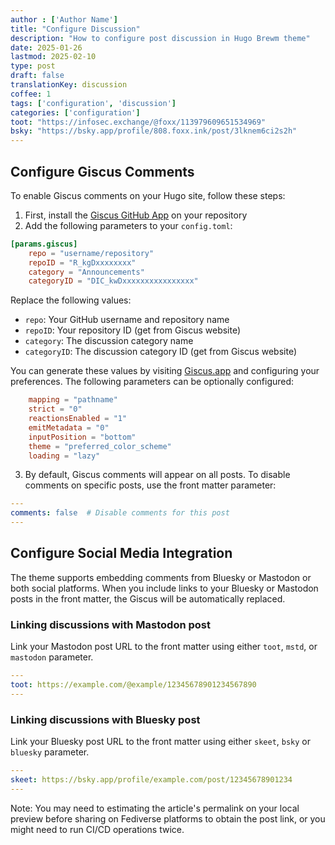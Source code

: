 ```yaml
---
author : ['Author Name']
title: "Configure Discussion"
description: "How to configure post discussion in Hugo Brewm theme"
date: 2025-01-26
lastmod: 2025-02-10
type: post
draft: false
translationKey: discussion
coffee: 1
tags: ['configuration', 'discussion']
categories: ['configuration']
toot: "https://infosec.exchange/@foxx/113979609651534969"
bsky: "https://bsky.app/profile/808.foxx.ink/post/3lknem6ci2s2h"
---
```


## Configure Giscus Comments

To enable Giscus comments on your Hugo site, follow these steps:

1. First, install the [Giscus GitHub App](https://github.com/apps/giscus) on your repository
2. Add the following parameters to your `config.toml`:

```toml
[params.giscus]
    repo = "username/repository"
    repoID = "R_kgDxxxxxxxx"
    category = "Announcements"
    categoryID = "DIC_kwDxxxxxxxxxxxxxxxx"
```
Replace the following values:
- `repo`: Your GitHub username and repository name
- `repoID`: Your repository ID (get from Giscus website)
- `category`: The discussion category name
- `categoryID`: The discussion category ID (get from Giscus website)

You can generate these values by visiting [Giscus.app](https://giscus.app) and configuring your preferences.
The following parameters can be optionally configured:

```toml
    mapping = "pathname"
    strict = "0"
    reactionsEnabled = "1"
    emitMetadata = "0"
    inputPosition = "bottom"
    theme = "preferred_color_scheme"
    loading = "lazy"
```

3. By default, Giscus comments will appear on all posts. To disable comments on specific posts, use the front matter parameter:

```yaml
---
comments: false  # Disable comments for this post
---
```

## Configure Social Media Integration
The theme supports embedding comments from Bluesky or Mastodon or both social platforms.
When you include links to your Bluesky or Mastodon posts in the front matter, the Giscus will be automatically replaced.

### Linking discussions with Mastodon post

Link your Mastodon post URL to the front matter using either `toot`, `mstd`, or `mastodon` parameter.

```yaml
---
toot: https://example.com/@example/12345678901234567890
---
```

### Linking discussions with Bluesky post

Link your Bluesky post URL to the front matter using either `skeet`, `bsky` or `bluesky` parameter.

```yaml
---
skeet: https://bsky.app/profile/example.com/post/12345678901234
---
```

Note: You may need to estimating the article's permalink on your local preview before sharing on Fediverse platforms to obtain the post link, or you might need to run CI/CD operations twice.